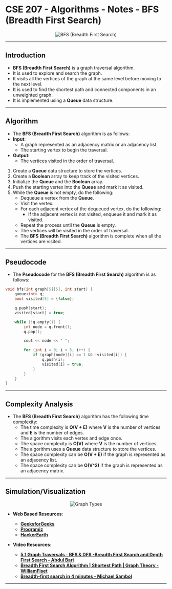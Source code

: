 # **CSE 207 - Algorithms - Notes - BFS (Breadth First Search)**

<p align="center">
    <img src="https://upload.wikimedia.org/wikipedia/commons/5/5d/Breadth-First-Search-Algorithm.gif" alt="BFS (Breadth First Search)"/>
</p>

---

## **Introduction**

- **BFS (Breadth First Search)** is a graph traversal algorithm.
- It is used to explore and search the graph.
- It visits all the vertices of the graph at the same level before moving to the next level.
- It is used to find the shortest path and connected components in an unweighted graph.
- It is implemented using a **Queue** data structure.

---

## **Algorithm**

- The **BFS (Breadth First Search)** algorithm is as follows:
- **Input**:
  - A graph represented as an adjacency matrix or an adjacency list.
  - The starting vertex to begin the traversal.
- **Output**:
  - The vertices visited in the order of traversal.

1. Create a **Queue** data structure to store the vertices.
2. Create a **Boolean** array to keep track of the visited vertices.
3. Initialize the **Queue** and the **Boolean** array.
4. Push the starting vertex into the **Queue** and mark it as visited.
5. While the **Queue** is not empty, do the following:
   - Dequeue a vertex from the **Queue**.
   - Visit the vertex.
   - For each adjacent vertex of the dequeued vertex, do the following:
     - If the adjacent vertex is not visited, enqueue it and mark it as visited.
   - Repeat the process until the **Queue** is empty.
   - The vertices will be visited in the order of traversal.
   - The **BFS (Breadth First Search)** algorithm is complete when all the vertices are visited.

---

## **Pseudocode**

- The **Pseudocode** for the **BFS (Breadth First Search)** algorithm is as follows:

```cpp
void bfs(int graph[5][5], int start) {
    queue<int> q;
    bool visited[5] = {false};

    q.push(start);
    visited[start] = true;

    while (!q.empty()) {
        int node = q.front();
        q.pop();

        cout << node << " ";

        for (int i = 0; i < 5; i++) {
            if (graph[node][i] == 1 && !visited[i]) {
                q.push(i);
                visited[i] = true;
            }
        }
    }
}
```

---

## **Complexity Analysis**

- The **BFS (Breadth First Search)** algorithm has the following time complexity:
  - The time complexity is **O(V + E)** where **V** is the number of vertices and **E** is the number of edges.
  - The algorithm visits each vertex and edge once.
  - The space complexity is **O(V)** where **V** is the number of vertices.
  - The algorithm uses a **Queue** data structure to store the vertices.
  - The space complexity can be **O(V + E)** if the graph is represented as an adjacency list.
  - The space complexity can be **O(V^2)** if the graph is represented as an adjacency matrix.

---

## **Simulation/Visualization**

<p align="center">
    <img src="https://aquarchitect.github.io/swift-algorithm-club/Breadth-First%20Search/Images/AnimatedExample.gif" alt="Graph Types"/>
</p>

- **Web Based Resources**:
  - [**GeeksforGeeks**](https://www.geeksforgeeks.org/breadth-first-search-or-bfs-for-a-graph/)
  - [**Programiz**](https://www.programiz.com/dsa/graph-bfs)
  - [**HackerEarth**](https://www.hackerearth.com/practice/algorithms/graphs/breadth-first-search/tutorial/)

- **Video Resources**:
  - [**5.1 Graph Traversals - BFS & DFS -Breadth First Search and Depth First Search - Abdul Bari**](https://www.youtube.com/watch?v=pcKY4hjDrxk)
  - [**Breadth First Search Algorithm | Shortest Path | Graph Theory - WilliamFiset**](https://www.youtube.com/watch?v=oDqjPvD54Ss)
  - [**Breadth-first search in 4 minutes - Michael Sambol**](https://www.youtube.com/watch?v=HZ5YTanv5QE)

---
